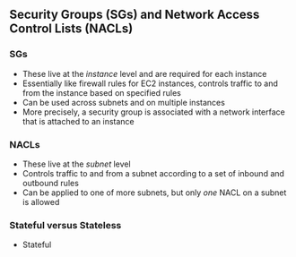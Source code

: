 ## Security Groups (SGs) and Network Access Control Lists (NACLs)

### SGs

* These live at the _instance_ level and are required for each instance
* Essentially like firewall rules for EC2 instances, controls traffic to and from the instance based on specified rules
* Can be used across subnets and on multiple instances
* More precisely, a security group is associated with a network interface that is attached to an instance

### NACLs

* These live at the _subnet_ level
* Controls traffic to and from a subnet according to a set of inbound and outbound rules
* Can be applied to one of more subnets, but only _one_ NACL on a subnet is allowed


### Stateful versus Stateless

* Stateful 